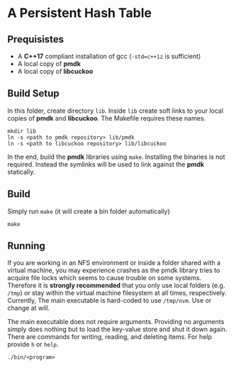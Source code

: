# A Persistent Hash Table

## Prequisistes

* A **C++17** compliant installation of gcc (`-std=c++1z` is sufficient)
* A local copy of **pmdk**
* A local copy of **libcuckoo**

## Build Setup

In this folder, create directory `lib`. Inside `lib` create soft links to your 
local copies of **pmdk** and **libcuckoo**. The Makefile requires these names.

```
mkdir lib
ln -s <path to pmdk repository> lib/pmdk
ln -s <path to libcuckoo repository> lib/libcuckoo
```
 
In the end, build the **pmdk** libraries using `make`. Installing the binaries
is not required. Instead the symlinks will be used to link against the **pmdk**
statically.

## Build

Simply run `make` (it will create a bin folder automatically)

```
make
```

## Running

If you are working in an NFS environment or inside a folder shared with a
virtual machine, you may experience crashes as the pmdk library tries to acquire
file locks which seems to cause trouble on some systems. Therefore it is
**strongly recommended** that you only use local folders (e.g. `/tmp`) or stay
within the virtual machine filesystem at all times, respectively. Currently,
The main executable is hard-coded to use `/tmp/nvm`. Use or change at will.

The main executable does not require arguments. Providing no arguments simply
does nothing but to load the key-value store and shut it down again. There are
commands for writing, reading, and deleting items. For help provide `h` or
`help`.

```
./bin/<program>
```
